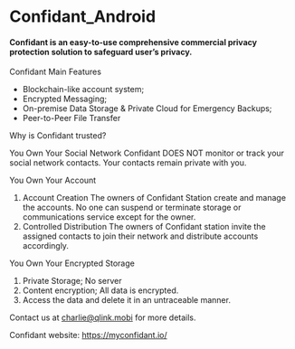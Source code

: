 # Confidant_Android
#### Confidant is an easy-to-use comprehensive commercial privacy protection solution to safeguard user’s privacy.

Confidant Main Features

- Blockchain-like account system;
- Encrypted Messaging;
- On-premise Data Storage & Private Cloud for Emergency Backups;
- Peer-to-Peer File Transfer

Why is Confidant trusted?

You Own Your Social Network
Confidant DOES NOT monitor or track your social network contacts. Your contacts remain private with you. 

You Own Your Account

1. Account Creation 
   The owners of Confidant Station create and manage the accounts. No one can suspend or terminate storage or communications service except for the owner. 
2. Controlled Distribution 
   The owners of Confidant station invite the assigned contacts to join their network and distribute accounts accordingly.

You Own Your Encrypted Storage

1. Private Storage; No server 
2. Content encryption; All data is encrypted.
3. Access the data and delete it in an untraceable manner.

Contact us at charlie@qlink.mobi for more details.

Confidant website: https://myconfidant.io/
